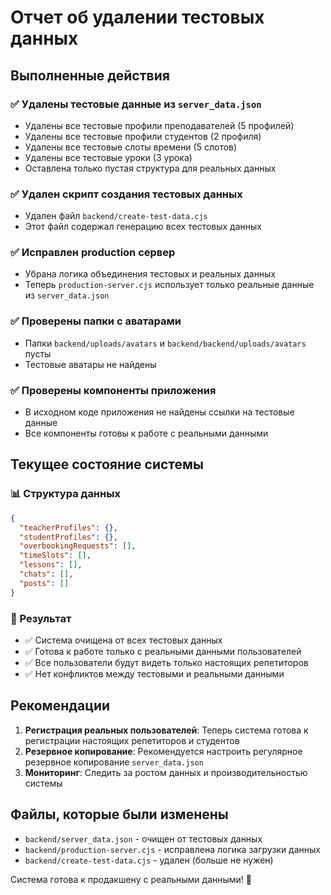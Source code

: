 # Отчет об удалении тестовых данных

## Выполненные действия

### ✅ Удалены тестовые данные из `server_data.json`
- Удалены все тестовые профили преподавателей (5 профилей)
- Удалены все тестовые профили студентов (2 профиля)
- Удалены все тестовые слоты времени (5 слотов)
- Удалены все тестовые уроки (3 урока)
- Оставлена только пустая структура для реальных данных

### ✅ Удален скрипт создания тестовых данных
- Удален файл `backend/create-test-data.cjs`
- Этот файл содержал генерацию всех тестовых данных

### ✅ Исправлен production сервер
- Убрана логика объединения тестовых и реальных данных
- Теперь `production-server.cjs` использует только реальные данные из `server_data.json`

### ✅ Проверены папки с аватарами
- Папки `backend/uploads/avatars` и `backend/backend/uploads/avatars` пусты
- Тестовые аватары не найдены

### ✅ Проверены компоненты приложения
- В исходном коде приложения не найдены ссылки на тестовые данные
- Все компоненты готовы к работе с реальными данными

## Текущее состояние системы

### 📊 Структура данных
```json
{
  "teacherProfiles": {},
  "studentProfiles": {},
  "overbookingRequests": [],
  "timeSlots": [],
  "lessons": [],
  "chats": [],
  "posts": []
}
```

### 🎯 Результат
- ✅ Система очищена от всех тестовых данных
- ✅ Готова к работе только с реальными данными пользователей
- ✅ Все пользователи будут видеть только настоящих репетиторов
- ✅ Нет конфликтов между тестовыми и реальными данными

## Рекомендации

1. **Регистрация реальных пользователей**: Теперь система готова к регистрации настоящих репетиторов и студентов
2. **Резервное копирование**: Рекомендуется настроить регулярное резервное копирование `server_data.json`
3. **Мониторинг**: Следить за ростом данных и производительностью системы

## Файлы, которые были изменены

- `backend/server_data.json` - очищен от тестовых данных
- `backend/production-server.cjs` - исправлена логика загрузки данных
- `backend/create-test-data.cjs` - удален (больше не нужен)

Система готова к продакшену с реальными данными! 🚀
